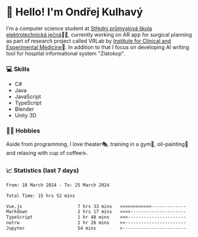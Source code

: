 # 👋 Hello! I'm Ondřej Kulhavý

I'm a computer science student at [Střední průmyslová škola elektrotechnická ječná](https://www.spsejecna.cz/)👨‍🎓, currently working on AR app for surgical planning as part of research project called VRLab by [Institute for Clinical and Experimental Medicine](https://www.ikem.cz/en/)🏥.
In addition to that I focus on developing AI writing tool for hospital informational system "Zlatokop".

### 💻 Skills
- C#
- Java
- JavaScript
- TypeScript
- Blender
- Unity 3D

### 🏋️‍♂️ Hobbies

Aside from programming, I love theater🎭, training in a gym💪, oil-painting🎨 and relaxing with cup of coffee☕.
### 📈 Statistics (last 7 days)
<!--START_SECTION:waka-->

```txt
From: 18 March 2024 - To: 25 March 2024

Total Time: 15 hrs 52 mins

Vue.js                     7 hrs 33 mins   >>>>>>>>>>>>-------------   47.67 %
Markdown                   2 hrs 17 mins   >>>>---------------------   14.46 %
TypeScript                 1 hr 48 mins    >>>----------------------   11.41 %
netrw                      1 hr 26 mins    >>-----------------------   09.10 %
Jupyter                    54 mins         >------------------------   05.68 %
```

<!--END_SECTION:waka-->



